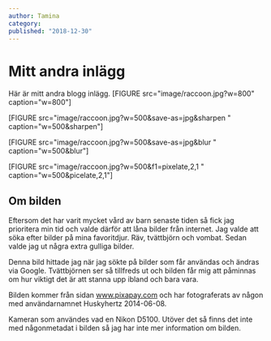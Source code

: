 ```yaml
---
author: Tamina
category:
published: "2018-12-30"
---
```

Mitt andra inlägg
==================================

Här är mitt andra blogg inlägg.
[FIGURE src="image/raccoon.jpg?w=800" caption="w=800"]



<!--more-->

[FIGURE src="image/raccoon.jpg?w=500&save-as=jpg&sharpen " caption="w=500&sharpen"]

[FIGURE src="image/raccoon.jpg?w=500&save-as=jpg&blur " caption="w=500&blur"]

[FIGURE src="image/raccoon.jpg?w=500&f1=pixelate,2,1 " caption="w=500&picelate,2,1"]


Om bilden
-----------------------------------
Eftersom det har varit mycket vård av barn senaste tiden så fick jag prioritera min tid och valde därför att låna bilder från internet. Jag valde att söka efter bilder på mina favoritdjur. Räv, tvättbjörn och vombat. Sedan valde jag ut några extra gulliga bilder.

Denna bild hittade jag när jag sökte på bilder som får användas och ändras via Google. Tvättbjörnen ser så tillfreds ut och bilden får mig att påminnas om hur viktigt det är att stanna upp ibland och bara vara.

Bilden kommer från sidan www.pixapay.com och har fotograferats av någon med användarnamnet Huskyhertz 2014-06-08.

Kameran som användes vad en Nikon D5100. Utöver det så finns det inte med någonmetadat i bilden så jag har inte mer information om bilden.
